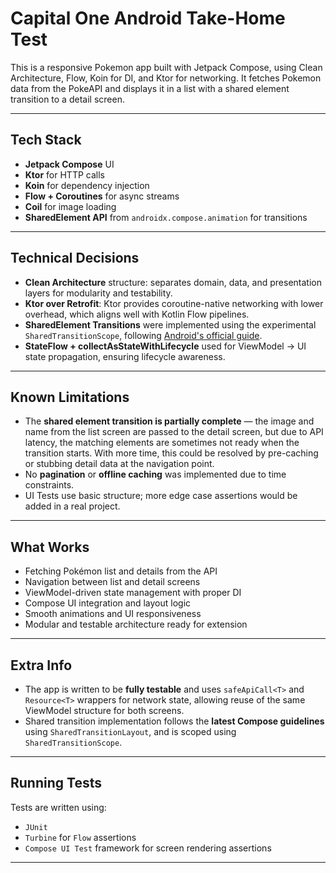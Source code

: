 # Capital One Android Take-Home Test

This is a responsive Pokemon app built with Jetpack Compose, using Clean Architecture, Flow, Koin for DI, and Ktor for networking. It fetches Pokemon data from the PokeAPI and displays it in a list with a shared element transition to a detail screen.

---

## Tech Stack

- **Jetpack Compose** UI
- **Ktor** for HTTP calls
- **Koin** for dependency injection
- **Flow + Coroutines** for async streams
- **Coil** for image loading
- **SharedElement API** from `androidx.compose.animation` for transitions

---

## Technical Decisions

- **Clean Architecture** structure: separates domain, data, and presentation layers for modularity and testability.
- **Ktor over Retrofit**: Ktor provides coroutine-native networking with lower overhead, which aligns well with Kotlin Flow pipelines.
- **SharedElement Transitions** were implemented using the experimental `SharedTransitionScope`, following [Android's official guide](https://developer.android.com/develop/ui/compose/animation/shared-elements).
- **StateFlow + collectAsStateWithLifecycle** used for ViewModel → UI state propagation, ensuring lifecycle awareness.

---

## Known Limitations

- The **shared element transition is partially complete** — the image and name from the list screen are passed to the detail screen, but due to API latency, the matching elements are sometimes not ready when the transition starts. With more time, this could be resolved by pre-caching or stubbing detail data at the navigation point.
- No **pagination** or **offline caching** was implemented due to time constraints.
- UI Tests use basic structure; more edge case assertions would be added in a real project.

---

## What Works

- Fetching Pokémon list and details from the API
- Navigation between list and detail screens
- ViewModel-driven state management with proper DI
- Compose UI integration and layout logic
- Smooth animations and UI responsiveness
- Modular and testable architecture ready for extension

---

## Extra Info

- The app is written to be **fully testable** and uses `safeApiCall<T>` and `Resource<T>` wrappers for network state, allowing reuse of the same ViewModel structure for both screens.
- Shared transition implementation follows the **latest Compose guidelines** using `SharedTransitionLayout`, and is scoped using `SharedTransitionScope`.

---

## Running Tests

Tests are written using:
- `JUnit`
- `Turbine` for `Flow` assertions
- `Compose UI Test` framework for screen rendering assertions

---
